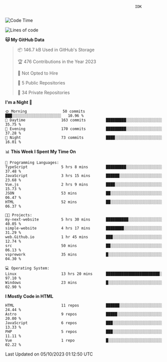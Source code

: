 ```text
                                                          IDK
                                       
```

<!--START_SECTION:waka-->
![Code Time](http://img.shields.io/badge/Code%20Time-65%20hrs%2014%20mins-blue)

![Lines of code](https://img.shields.io/badge/From%20Hello%20World%20I%27ve%20Written-106.0%20thousand%20lines%20of%20code-blue)

**🐱 My GitHub Data** 

> 📦 146.7 kB Used in GitHub's Storage 
 > 
> 🏆 476 Contributions in the Year 2023
 > 
> 🚫 Not Opted to Hire
 > 
> 📜 5 Public Repositories 
 > 
> 🔑 34 Private Repositories 
 > 
**I'm a Night 🦉** 

```text
🌞 Morning                50 commits          ███░░░░░░░░░░░░░░░░░░░░░░   10.96 % 
🌆 Daytime                163 commits         █████████░░░░░░░░░░░░░░░░   35.75 % 
🌃 Evening                170 commits         █████████░░░░░░░░░░░░░░░░   37.28 % 
🌙 Night                  73 commits          ████░░░░░░░░░░░░░░░░░░░░░   16.01 % 
```


📊 **This Week I Spent My Time On** 

```text
💬 Programming Languages: 
TypeScript               5 hrs 8 mins        █████████░░░░░░░░░░░░░░░░   37.48 % 
JavaScript               3 hrs 15 mins       ██████░░░░░░░░░░░░░░░░░░░   23.68 % 
Vue.js                   2 hrs 9 mins        ████░░░░░░░░░░░░░░░░░░░░░   15.73 % 
JSON                     53 mins             ██░░░░░░░░░░░░░░░░░░░░░░░   06.47 % 
HTML                     52 mins             ██░░░░░░░░░░░░░░░░░░░░░░░   06.37 % 

🐱‍💻 Projects: 
my-next-website          5 hrs 30 mins       ██████████░░░░░░░░░░░░░░░   40.05 % 
simple-website           4 hrs 17 mins       ████████░░░░░░░░░░░░░░░░░   31.29 % 
web.Github.io            1 hr 45 mins        ███░░░░░░░░░░░░░░░░░░░░░░   12.74 % 
src                      50 mins             ██░░░░░░░░░░░░░░░░░░░░░░░   06.13 % 
vsprework                35 mins             █░░░░░░░░░░░░░░░░░░░░░░░░   04.30 % 

💻 Operating System: 
Linux                    13 hrs 20 mins      ████████████████████████░   97.10 % 
Windows                  23 mins             █░░░░░░░░░░░░░░░░░░░░░░░░   02.90 % 
```

**I Mostly Code in HTML** 

```text
HTML                     11 repos            ██████░░░░░░░░░░░░░░░░░░░   24.44 % 
Astro                    9 repos             █████░░░░░░░░░░░░░░░░░░░░   20.00 % 
JavaScript               6 repos             ███░░░░░░░░░░░░░░░░░░░░░░   13.33 % 
PHP                      5 repos             ███░░░░░░░░░░░░░░░░░░░░░░   11.11 % 
Vue                      1 repo              █░░░░░░░░░░░░░░░░░░░░░░░░   02.22 % 
```




 Last Updated on 05/10/2023 01:12:50 UTC
<!--END_SECTION:waka-->
